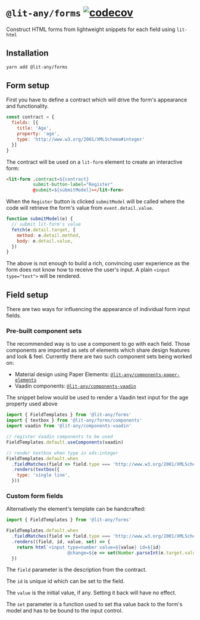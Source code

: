 # `@lit-any/forms` [![codecov](https://codecov.io/gh/hypermedia-app/lit-any-forms/branch/master/graph/badge.svg)](https://codecov.io/gh/wikibus/lit-any)

Construct HTML forms from lightweight snippets for each field using `lit-html`

## Installation

``` bash
yarn add @lit-any/forms
```

## Form setup

First you have to define a contract which will drive the form's appearance and functionality.

```js
const contract = {
  fields: [{
    title: 'Age',
    property: 'age',
    type: 'http://www.w3.org/2001/XMLSchema#integer'
  }]
}
```

The contract will be used on a `lit-form` element to create an interactive form:

```html
<lit-form .contract=${contract}
          submit-button-label="Register"
          @submit=${submitModel}></lit-form>
```

When the `Register` button is clicked `submitModel` will be called where the code will retrieve the form's
value from `event.detail.value`.

```js
function submitModel(e) {
  // submit lit-form's value
  fetch(e.detail.target, {
    method: e.detail.method,
    body: e.detail.value,
  })
}
```

The above is not enough to build a rich, convincing user experience as the form
does not know how to receive the user's input. A plain `<input type="text">` will be
rendered.

## Field setup

There are two ways for influencing the appearance of individual form input fields.

### Pre-built component sets

The recommended way is to use a component to go with each field. Those components are imported
as sets of elements which share design features and look & feel. Currently there are two such 
component sets being worked on:

* Material design using Paper Elements: [`@lit-any/components-paper-elements`](https://github.com/hypermedia-app/lit-any-components-paper-elements)
* Vaadin components: [`@lit-any/components-vaadin`](https://github.com/hypermedia-app/lit-any-components-vaadin)

The snippet below would be used to render a Vaadin text input for the age property used above

```js
import { FieldTemplates } from '@lit-any/forms'
import { textbox } from '@lit-any/forms/components'
import vaadin from '@lit-any/components-vaadin'

// register Vaadin components to be used
FieldTemplates.default.useComponents(vaadin)

// render textbox when type in xds:integer
FieldTemplates.default.when
  .fieldMatches(field => field.type === 'http://www.w3.org/2001/XMLSchema#integer')
  .renders(textbox({
    type: 'single line',
  }))
```

### Custom form fields

Alternatively the element's template can be handcrafted:

```js
import { FieldTemplates } from '@lit-any/forms'

FieldTemplates.default.when
  .fieldMatches(field => field.type === 'http://www.w3.org/2001/XMLSchema#integer')
  .renders((field, id, value, set) => {
    return html`<input type=number value=${value} id=${id}
                       @change=${e => set(Number.parseInt(e.target.value, 0))}>`
  })
```

The `field` parameter is the description from the contract.

The `id` is unique id which can be set to the field.

The `value` is the initial value, if any. Setting it back will have no effect.

The `set` parameter is a function used to set tha value
back to the form's model and has to be bound to the input control.
